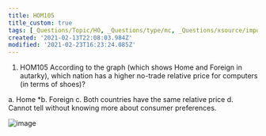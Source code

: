 ```yaml
---
title: HOM105
title_custom: true
tags: [_Questions/Topic/HO, _Questions/type/mc, _Questions/xsource/import, fix, has/image]
created: '2021-02-13T22:08:03.984Z'
modified: '2021-02-23T16:23:24.085Z'
---
```


1. HOM105 According to the graph (which shows Home and Foreign in autarky), which nation has a higher no-trade relative price for computers (in terms of shoes)?

a. Home
*b. Foreign
c. Both countries have the same relative price
d. Cannot tell without knowing more about consumer preferences.

![image](../attachments/HOM105.png.png)
